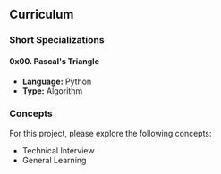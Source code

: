 ## Curriculum

### Short Specializations

#### 0x00. Pascal's Triangle
- **Language:** Python
- **Type:** Algorithm

### Concepts
For this project, please explore the following concepts:

- Technical Interview
- General Learning
